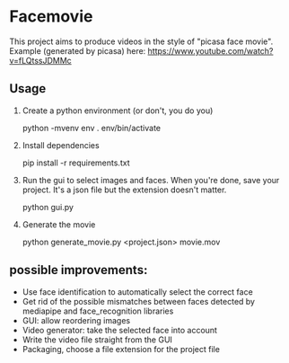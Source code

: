 # Facemovie

This project aims to produce videos in the style of "picasa face movie".
Example (generated by picasa) here: https://www.youtube.com/watch?v=fLQtssJDMMc

## Usage

1. Create a python environment (or don't, you do you)

    python -mvenv env
    . env/bin/activate
   
2. Install dependencies

    pip install -r requirements.txt
   
3. Run the gui to select images and faces. When you're done, save your project. It's a json file but the extension doesn't matter.

    python gui.py

4. Generate the movie

    python generate_movie.py <project.json> movie.mov

## possible improvements:

* Use face identification to automatically select the correct face
* Get rid of the possible mismatches between faces detected by mediapipe and face_recognition libraries
* GUI: allow reordering images
* Video generator: take the selected face into account 
* Write the video file straight from the GUI
* Packaging, choose a file extension for the project file
